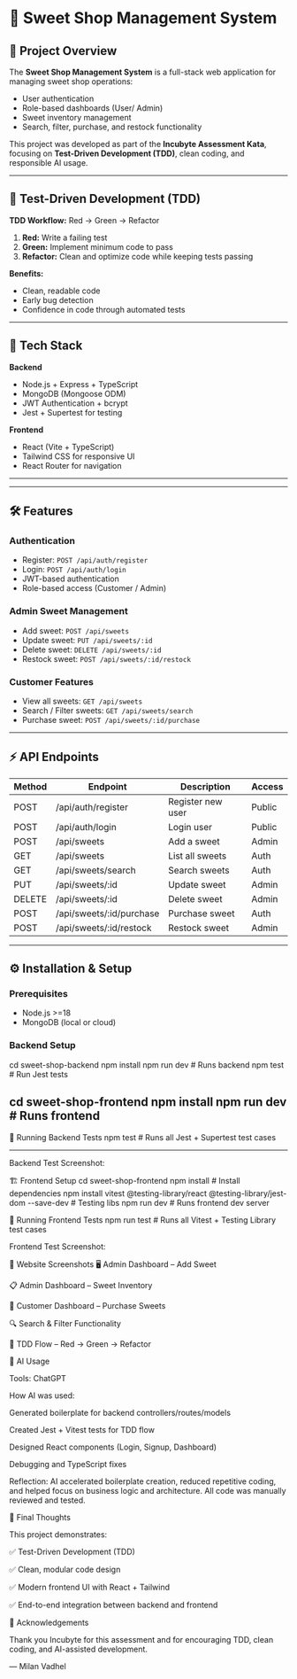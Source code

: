 # 🍬 Sweet Shop Management System

## 📖 Project Overview
The **Sweet Shop Management System** is a full-stack web application for managing sweet shop operations:  
- User authentication  
- Role-based dashboards (User/ Admin)  
- Sweet inventory management  
- Search, filter, purchase, and restock functionality  

This project was developed as part of the **Incubyte Assessment Kata**, focusing on **Test-Driven Development (TDD)**, clean coding, and responsible AI usage.

---

## 🔁 Test-Driven Development (TDD)
**TDD Workflow:** Red → Green → Refactor  

1. **Red:** Write a failing test  
2. **Green:** Implement minimum code to pass  
3. **Refactor:** Clean and optimize code while keeping tests passing  

**Benefits:**  
- Clean, readable code  
- Early bug detection  
- Confidence in code through automated tests  

---

## 🚀 Tech Stack

**Backend**  
- Node.js + Express + TypeScript  
- MongoDB (Mongoose ODM)  
- JWT Authentication + bcrypt  
- Jest + Supertest for testing  

**Frontend**  
- React (Vite + TypeScript)  
- Tailwind CSS for responsive UI  
- React Router for navigation  

---


---

## 🛠 Features

### Authentication
- Register: `POST /api/auth/register`  
- Login: `POST /api/auth/login`  
- JWT-based authentication  
- Role-based access (Customer / Admin)  

### Admin Sweet Management
- Add sweet: `POST /api/sweets`  
- Update sweet: `PUT /api/sweets/:id`  
- Delete sweet: `DELETE /api/sweets/:id`  
- Restock sweet: `POST /api/sweets/:id/restock`  

### Customer Features
- View all sweets: `GET /api/sweets`  
- Search / Filter sweets: `GET /api/sweets/search`  
- Purchase sweet: `POST /api/sweets/:id/purchase`  

---

## ⚡ API Endpoints

| Method | Endpoint | Description | Access |
|--------|----------|-------------|--------|
| POST   | /api/auth/register | Register new user | Public |
| POST   | /api/auth/login | Login user | Public |
| POST   | /api/sweets | Add a sweet | Admin |
| GET    | /api/sweets | List all sweets | Auth |
| GET    | /api/sweets/search | Search sweets | Auth |
| PUT    | /api/sweets/:id | Update sweet | Admin |
| DELETE | /api/sweets/:id | Delete sweet | Admin |
| POST   | /api/sweets/:id/purchase | Purchase sweet | Auth |
| POST   | /api/sweets/:id/restock | Restock sweet | Admin |

---

## ⚙️ Installation & Setup

### Prerequisites
- Node.js >=18  
- MongoDB (local or cloud)

### Backend Setup

cd sweet-shop-backend
npm install
npm run dev      # Runs backend
npm test         # Run Jest tests


cd sweet-shop-frontend
npm install
npm run dev      # Runs frontend
---

🧪 Running Backend Tests
npm test             # Runs all Jest + Supertest test cases

---
Backend Test Screenshot:


🏗 Frontend Setup
cd sweet-shop-frontend
npm install          # Install dependencies
npm install vitest @testing-library/react @testing-library/jest-dom --save-dev  # Testing libs
npm run dev          # Runs frontend dev server

🧪 Running Frontend Tests
npm run test         # Runs all Vitest + Testing Library test cases


Frontend Test Screenshot:


📸 Website Screenshots
🖥 Admin Dashboard – Add Sweet

📋 Admin Dashboard – Sweet Inventory

🛒 Customer Dashboard – Purchase Sweets

🔍 Search & Filter Functionality

🔁 TDD Flow – Red → Green → Refactor

🤖 AI Usage

Tools: ChatGPT

How AI was used:

Generated boilerplate for backend controllers/routes/models

Created Jest + Vitest tests for TDD flow

Designed React components (Login, Signup, Dashboard)

Debugging and TypeScript fixes

Reflection:
AI accelerated boilerplate creation, reduced repetitive coding, and helped focus on business logic and architecture. All code was manually reviewed and tested.

🚀 Final Thoughts

This project demonstrates:

✅ Test-Driven Development (TDD)

✅ Clean, modular code design

✅ Modern frontend UI with React + Tailwind

✅ End-to-end integration between backend and frontend

🙏 Acknowledgements

Thank you Incubyte for this assessment and for encouraging TDD, clean coding, and AI-assisted development.

— Milan Vadhel
